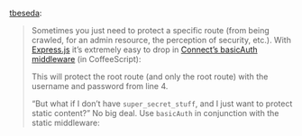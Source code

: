 <!--
id: 50322788415
link: http://blog.hengkiardo.com/post/50322788415/dead-simple-basic-http-authentication-with-express-js
slug: dead-simple-basic-http-authentication-with-express-js
date: Mon May 13 2013 11:59:32 GMT+0700 (WIT)
publish: 2013-05-013
tags: 
title: Dead Simple Basic HTTP Authentication with Express.js
-->


[tbeseda](http://tbeseda.tumblr.com/post/14988151217/expressjs-basic-http-auth):

> Sometimes you just need to protect a specific route (from being
> crawled, for an admin resource, the perception of security, etc.).
> With [Express.js](http://expressjs.com/) it’s extremely easy to drop
> in [Connect’s basicAuth
> middleware](http://senchalabs.github.com/connect/middleware-basicAuth.html)
> (in CoffeeScript):
>
> This will protect the root route (and only the root route) with the
> username and password from line 4.
>
> “But what if I don’t have `super_secret_stuff`, and I just want to
> protect static content?” No big deal. Use `basicAuth` in conjunction
> with the static middleware:

